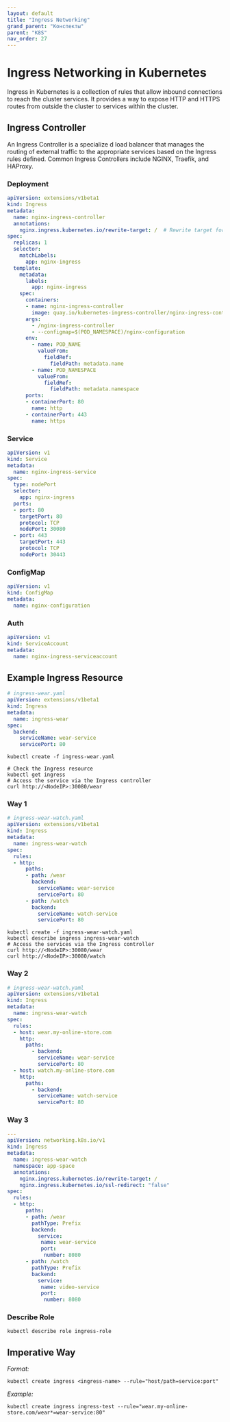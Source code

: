 ```yaml
---
layout: default
title: "Ingress Networking"
grand_parent: "Конспекты"
parent: "K8S"
nav_order: 27
---
```


# Ingress Networking in Kubernetes
Ingress in Kubernetes is a collection of rules that allow inbound connections to reach the cluster services. It provides a way to expose HTTP and HTTPS routes from outside the cluster to services within the cluster.

## Ingress Controller
An Ingress Controller is a specialize d load balancer that manages the routing of external traffic to the appropriate services based on the Ingress rules defined. Common Ingress Controllers include NGINX, Traefik, and HAProxy.

### Deployment
```yaml
apiVersion: extensions/v1beta1
kind: Ingress
metadata:
  name: nginx-ingress-controller
  annotations:
    nginx.ingress.kubernetes.io/rewrite-target: /  # Rewrite target for the Ingress
spec:
  replicas: 1
  selector:
    matchLabels:
      app: nginx-ingress
  template:
    metadata:
      labels:
        app: nginx-ingress
    spec:
      containers:
      - name: nginx-ingress-controller
        image: quay.io/kubernetes-ingress-controller/nginx-ingress-controller:0.30.0
      args:
        - /nginx-ingress-controller
        - --configmap=$(POD_NAMESPACE)/nginx-configuration
      env:
        - name: POD_NAME
          valueFrom:
            fieldRef:
              fieldPath: metadata.name
        - name: POD_NAMESPACE
          valueFrom:
            fieldRef:
              fieldPath: metadata.namespace
      ports:
      - containerPort: 80
        name: http
      - containerPort: 443
        name: https
```

### Service
```yaml
apiVersion: v1
kind: Service
metadata:
  name: nginx-ingress-service
spec:
  type: nodePort
  selector:
    app: nginx-ingress
  ports:
  - port: 80
    targetPort: 80
    protocol: TCP
    nodePort: 30080
  - port: 443
    targetPort: 443
    protocol: TCP
    nodePort: 30443
```

### ConfigMap
```yaml
apiVersion: v1
kind: ConfigMap
metadata:
  name: nginx-configuration
```

### Auth
```yaml
apiVersion: v1
kind: ServiceAccount
metadata:
  name: nginx-ingress-serviceaccount
``` 
        
## Example Ingress Resource

```yaml
# ingress-wear.yaml
apiVersion: extensions/v1beta1
kind: Ingress
metadata:
  name: ingress-wear
spec:
  backend:
    serviceName: wear-service
    servicePort: 80
```

```shell
kubectl create -f ingress-wear.yaml

# Check the Ingress resource
kubectl get ingress
# Access the service via the Ingress controller
curl http://<NodeIP>:30080/wear
```

### Way 1
```yaml
# ingress-wear-watch.yaml
apiVersion: extensions/v1beta1
kind: Ingress
metadata: 
  name: ingress-wear-watch
spec:
  rules:
  - http:
      paths:
      - path: /wear
        backend:
          serviceName: wear-service
          servicePort: 80
      - path: /watch
        backend:
          serviceName: watch-service
          servicePort: 80
```

```shell
kubectl create -f ingress-wear-watch.yaml
kubectl describe ingress ingress-wear-watch
# Access the services via the Ingress controller
curl http://<NodeIP>:30080/wear
curl http://<NodeIP>:30080/watch
```


### Way 2
```yaml
# ingress-wear-watch.yaml
apiVersion: extensions/v1beta1
kind: Ingress
metadata: 
  name: ingress-wear-watch
spec:
  rules:
  - host: wear.my-online-store.com
    http:
      paths:
        - backend:
          serviceName: wear-service
          servicePort: 80
  - host: watch.my-online-store.com
    http:
      paths:
        - backend:
          serviceName: watch-service
          servicePort: 80
```

### Way 3
```yaml
---
apiVersion: networking.k8s.io/v1
kind: Ingress
metadata:
  name: ingress-wear-watch
  namespace: app-space
  annotations:
    nginx.ingress.kubernetes.io/rewrite-target: /
    nginx.ingress.kubernetes.io/ssl-redirect: "false"
spec:
  rules:
  - http:
      paths:
      - path: /wear
        pathType: Prefix
        backend:
          service:
           name: wear-service
           port: 
            number: 8080
      - path: /watch
        pathType: Prefix
        backend:
          service:
           name: video-service
           port:
            number: 8080
```

### Describe Role 
```shell
kubectl describe role ingress-role
```

## Imperative Way

*Format:*
```shell
kubectl create ingress <ingress-name> --rule="host/path=service:port"
```

*Example:*
```shell
kubectl create ingress ingress-test --rule="wear.my-online-store.com/wear*=wear-service:80"
```
